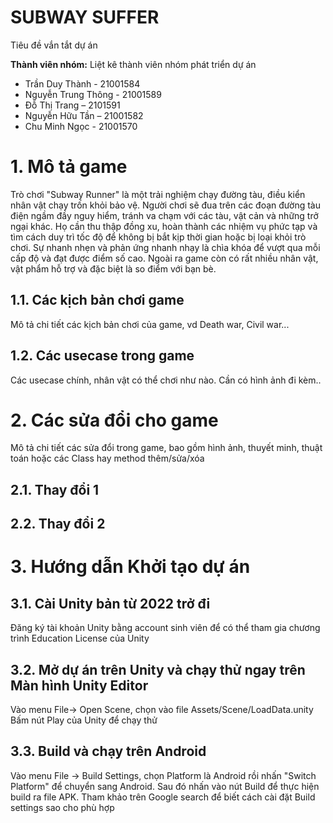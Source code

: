 ﻿
# SUBWAY SUFFER 

Tiêu đề vắn tắt dự án

**Thành viên nhóm:**
Liệt kê thành viên nhóm phát triển dự án
- Trần Duy Thành - 21001584
- Nguyễn Trung Thông - 21001589
- Đỗ Thị Trang – 2101591
- Nguyễn Hữu Tần – 21001582
- Chu Minh Ngọc - 21001570
# 1. Mô tả game
Trò chơi "Subway Runner" là một trải nghiệm chạy đường tàu, điều kiển nhân vật chạy trốn khỏi bảo vệ. Người chơi sẽ đua trên các đoạn đường tàu điện ngầm đầy nguy hiểm, tránh va chạm với các tàu, vật cản và những trở ngại khác. Họ cần thu thập đồng xu, hoàn thành các nhiệm vụ phức tạp và tìm cách duy trì tốc độ để không bị bắt kịp thời gian hoặc bị loại khỏi trò chơi. Sự nhanh nhẹn và phản ứng nhanh nhạy là chìa khóa để vượt qua mỗi cấp độ và đạt được điểm số cao. Ngoài ra game còn có rất nhiều nhân vật, vật phẩm hỗ trợ và đặc biệt là so điểm với bạn bè.
## 1.1. Các kịch bản chơi game
Mô tả chi tiết các kịch bản chơi của game, vd Death war,  Civil war...

## 1.2. Các usecase trong game
Các usecase chính, nhân vật có thể chơi như nào. Cần có hình ảnh đi kèm..

# 2. Các sửa đổi cho game
Mô tả chi tiết các sửa đổi trong game, bao gồm hình ảnh, thuyết minh, thuật toán hoặc các Class hay method thêm/sửa/xóa
## 2.1. Thay đổi 1
## 2.2. Thay đổi 2

# 3. Hướng dẫn Khởi tạo dự án
## 3.1. Cài Unity bản từ 2022 trở đi
Đăng ký tài khoản Unity bằng account sinh viên để có thể tham gia chương trình Education License của Unity

## 3.2. Mở dự án trên Unity và chạy thử ngay trên Màn hình Unity Editor
Vào menu File-> Open Scene, chọn vào file Assets/Scene/LoadData.unity
Bấm nút Play của Unity để chạy thử

## 3.3. Build và chạy trên Android

Vào menu File -> Build Settings, chọn Platform là Android rồi nhấn "Switch Platform" để chuyển sang Android. Sau đó nhấn vào nút Build để thực hiện build ra file APK. Tham khảo trên Google search để biết cách cài đặt Build settings sao cho phù hợp
